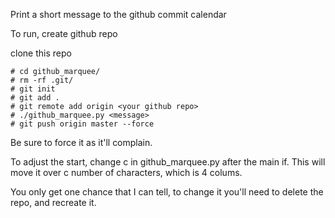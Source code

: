 Print a short message to the github commit calendar

To run, create github repo

clone this repo

    # cd github_marquee/
    # rm -rf .git/
    # git init
    # git add .
    # git remote add origin <your github repo>
    # ./github_marquee.py <message>
    # git push origin master --force

Be sure to force it as it'll complain.

To adjust the start, change c in github\_marquee.py after the main if.
This will move it over c number of characters, which is 4 colums.

You only get one chance that I can tell, to change it you'll need to delete the repo, and recreate it.
